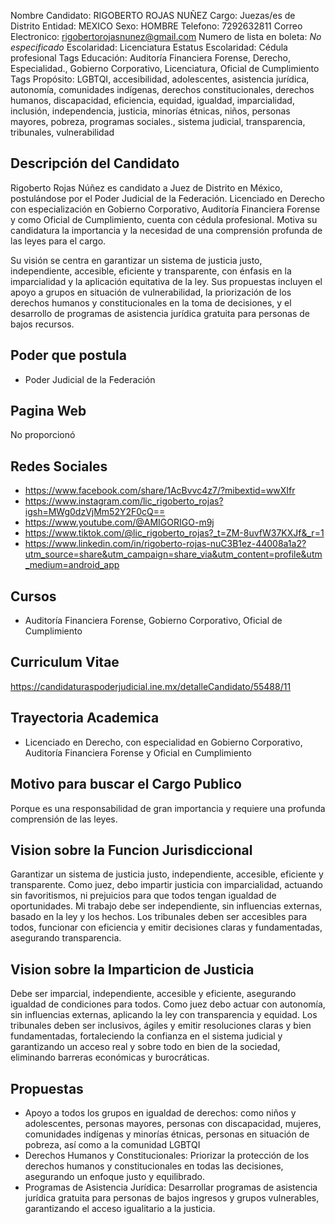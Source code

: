 Nombre Candidato: RIGOBERTO ROJAS NUÑEZ
Cargo: Juezas/es de Distrito
Entidad: MEXICO
Sexo: HOMBRE
Telefono: 7292632811
Correo Electronico: rigobertorojasnunez@gmail.com
Numero de lista en boleta: *No especificado*
Escolaridad: Licenciatura
Estatus Escolaridad: Cédula profesional
Tags Educación: Auditoría Financiera Forense, Derecho, Especialidad., Gobierno Corporativo, Licenciatura, Oficial de Cumplimiento
Tags Propósito: LGBTQI, accesibilidad, adolescentes, asistencia jurídica, autonomía, comunidades indígenas, derechos constitucionales, derechos humanos, discapacidad, eficiencia, equidad, igualdad, imparcialidad, inclusión, independencia, justicia, minorías étnicas, niños, personas mayores, pobreza, programas sociales., sistema judicial, transparencia, tribunales, vulnerabilidad


## Descripción del Candidato 

Rigoberto Rojas Núñez es candidato a Juez de Distrito en México, postulándose por el Poder Judicial de la Federación. Licenciado en Derecho con especialización en Gobierno Corporativo, Auditoría Financiera Forense y como Oficial de Cumplimiento, cuenta con cédula profesional. Motiva su candidatura la importancia y la necesidad de una comprensión profunda de las leyes para el cargo.

Su visión se centra en garantizar un sistema de justicia justo, independiente, accesible, eficiente y transparente, con énfasis en la imparcialidad y la aplicación equitativa de la ley. Sus propuestas incluyen el apoyo a grupos en situación de vulnerabilidad, la priorización de los derechos humanos y constitucionales en la toma de decisiones, y el desarrollo de programas de asistencia jurídica gratuita para personas de bajos recursos.


## Poder que postula

- Poder Judicial de la Federación


## Pagina Web

No proporcionó


## Redes Sociales

- https://www.facebook.com/share/1AcBvvc4z7/?mibextid=wwXIfr
- https://www.instagram.com/lic_rigoberto_rojas?igsh=MWg0dzVjMm52Y2F0cQ==
- https://www.youtube.com/@AMIGORIGO-m9j
- https://www.tiktok.com/@lic_rigoberto_rojas?_t=ZM-8uvfW37KXJf&_r=1
- https://www.linkedin.com/in/rigoberto-rojas-nuC3B1ez-44008a1a2?utm_source=share&utm_campaign=share_via&utm_content=profile&utm_medium=android_app


## Cursos

- Auditoría Financiera Forense, Gobierno Corporativo, Oficial de Cumplimiento


## Curriculum Vitae

https://candidaturaspoderjudicial.ine.mx/detalleCandidato/55488/11


## Trayectoria Academica

- Licenciado en Derecho, con especialidad en Gobierno Corporativo, Auditoría Financiera Forense y Oficial en Cumplimiento


## Motivo para buscar el Cargo Publico

Porque es una responsabilidad de gran importancia y requiere una profunda comprensión de las leyes.


## Vision sobre la Funcion Jurisdiccional

Garantizar un sistema de justicia justo, independiente, accesible, eficiente y transparente. Como juez, debo impartir justicia con imparcialidad, actuando sin favoritismos, ni prejuicios para que todos tengan igualdad de oportunidades. Mi trabajo debe ser independiente, sin influencias externas, basado en la ley y los hechos. Los tribunales deben ser accesibles para todos, funcionar con eficiencia y emitir decisiones claras y fundamentadas, asegurando transparencia.


## Vision sobre la Imparticion de Justicia

Debe ser imparcial, independiente, accesible y eficiente, asegurando igualdad de condiciones para todos. Como juez debo actuar con autonomía, sin influencias externas, aplicando la ley con transparencia y equidad. Los tribunales deben ser inclusivos, ágiles y emitir resoluciones claras y bien fundamentadas, fortaleciendo la confianza en el sistema judicial y garantizando un acceso real y sobre todo en bien de la sociedad, eliminando barreras económicas y burocráticas.


## Propuestas

- Apoyo a todos los grupos en igualdad de derechos: como niños y adolescentes, personas mayores, personas con discapacidad, mujeres, comunidades indígenas y minorías étnicas, personas en situación de pobreza, así como a la comunidad LGBTQI
- Derechos Humanos y Constitucionales: Priorizar la protección de los derechos humanos y constitucionales en todas las decisiones, asegurando un enfoque justo y equilibrado.
- Programas de Asistencia Jurídica: Desarrollar programas de asistencia jurídica gratuita para personas de bajos ingresos y grupos vulnerables, garantizando el acceso igualitario a la justicia.

